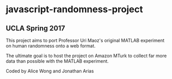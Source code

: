 # javascript-randomness-project
## UCLA Spring 2017

This project aims to port Professor Uri Maoz's original MATLAB experiment on human randomness onto a web format.

The ultimate goal is to host the project on Amazon MTurk to collect far more data than possible with the MATLAB experiment. 



Coded by Alice Wong and Jonathan Arias